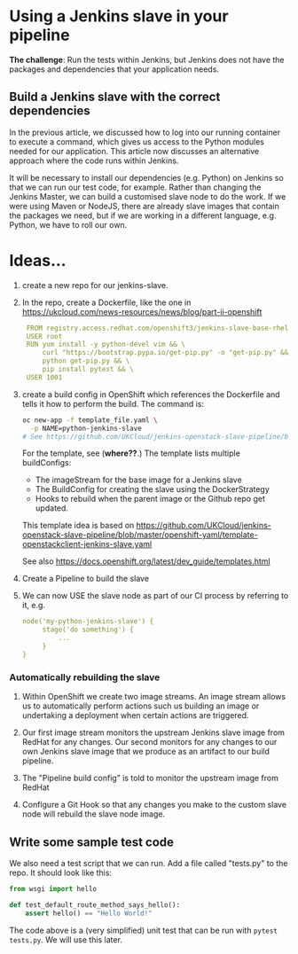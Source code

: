 # Using a Jenkins slave in your pipeline

**The challenge**: Run the tests within Jenkins, but Jenkins does not have
the packages and dependencies that your application needs.


## Build a Jenkins slave with the correct dependencies
In the previous article, we discussed how to log into our running container
to execute a command, which gives us access to the Python modules needed for
our application. This article now discusses an alternative approach where
the code runs within Jenkins.

It will be necessary to install our dependencies (e.g. Python) on Jenkins
so that we can run our test code, for example.
Rather than changing the Jenkins Master, we can build a customised slave node
to do the work. If we were using Maven or NodeJS, there are already slave
images that contain the packages we need, but if we are working in a different
language, e.g. Python, we have to roll our own.





# Ideas...

1. create a new repo for our jenkins-slave.
2. In the repo, create a Dockerfile, like the one in 
   https://ukcloud.com/news-resources/news/blog/part-ii-openshift
   ```yaml
    FROM registry.access.redhat.com/openshift3/jenkins-slave-base-rhel7:latest
    USER root
    RUN yum install -y python-devel vim && \
        curl "https://bootstrap.pypa.io/get-pip.py" -o "get-pip.py" && \
        python get-pip.py && \
        pip install pytest && \
    USER 1001
    ```
3. create a build config in OpenShift which references the Dockerfile and tells
    it how to perform the build. The command is:
    ```bash
    oc new-app -f template_file.yaml \
      -p NAME=python-jenkins-slave
    # See https://github.com/UKCloud/jenkins-openstack-slave-pipeline/blob/master/setup-ci.sh
    ```
    For the template, see (**where??**.)
    The template lists multiple buildConfigs:
     * The imageStream for the base image for a Jenkins slave
     * The BuildConfig for creating the slave using the DockerStrategy
     * Hooks to rebuild when the parent image or the Github repo get updated.
     
    This template idea is based on
    https://github.com/UKCloud/jenkins-openstack-slave-pipeline/blob/master/openshift-yaml/template-openstackclient-jenkins-slave.yaml
    
    See also
    https://docs.openshift.org/latest/dev_guide/templates.html
    
    
4. Create a Pipeline to build the slave

5. We can now USE the slave node as part of our CI process by referring to 
   it, e.g.
   ```yaml
   node('my-python-jenkins-slave') {
        stage('do something') {
            ...
        }
   }
   ```
   
   
### Automatically rebuilding the slave
1. Within OpenShift we create two image streams. An image stream allows us to
   automatically perform actions such us building an image or undertaking a
   deployment when certain actions are triggered.

1. Our first image stream monitors the upstream Jenkins slave image from RedHat
   for any changes. Our second monitors for any changes to our own Jenkins
   slave image that we produce as an artifact to our build pipeline. 
   
1. The "Pipeline build config" is told to monitor the upstream image from 
  RedHat
  
1. Configure a Git Hook so that any changes you make to the custom slave 
   node will rebuild the slave node image.
   

## Write some sample test code
We also need a test script that we can run.
Add a file called "tests.py" to the repo. It should look like this:
```python
from wsgi import hello

def test_default_route_method_says_hello():
    assert hello() == "Hello World!"
```

The code above is a (very simplified) unit test that can be run with 
`pytest tests.py`. We will use this later.